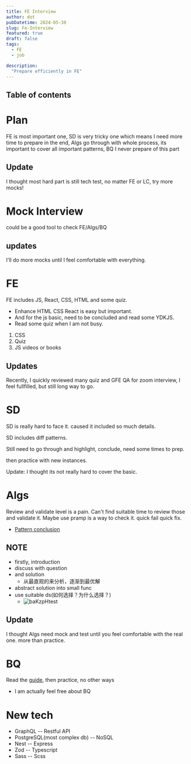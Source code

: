 ```yaml
---
title: FE Interview
author: dot
pubDatetime: 2024-05-30
slug: Fe-Interview
featured: true
draft: false
tags:
  - FE
  - job

description:
  "Prepare efficiently in FE"
---
```


## Table of contents

# Plan

FE is most important one, SD is very tricky one which means I need more time to prepare in the end, Algs go through with whole process, its important to cover all important patterns, BQ I never prepare of this part

## Update
I thought most hard part is still tech test, no matter FE or LC, try more mocks!

# Mock Interview
could be a good tool to check FE/Algs/BQ

## updates
I'll do more mocks until I feel comfortable with everything.

# FE

FE includes JS, React, CSS, HTML and some quiz.
- Enhance HTML CSS React is easy but important.
- And for the js basic, need to be concluded and read some YDKJS.
- Read some quiz when I am not busy.

1. CSS
2. Quiz
3. JS videos or books

## Updates

Recently, I quickly reviewed many quiz and GFE QA for zoom interview, I feel fullfilled, but still long way to go.

# SD

SD is really hard to face it. caused it included so much details.

SD includes diff patterns.

Still need to go through and highlight, conclude, need some times to prep.

then practice with new instances.

Update: I thought its not really hard to cover the basic.

# Algs

Review and validate level is a pain. Can't find suitable time to review those and validate it.
Maybe use pramp is a way to check it. quick fail quick fix.
- [Pattern conclusion](https://www.designgurus.io/course-play/grokking-the-coding-interview/doc/64865387eaaadd1855385848)
## NOTE
- firstly, introduction
- discuss with question
- and solution
  - 从最直观的来分析，逐渐到最优解
- abstract solution into small func
- use suitable ds(如何选择？为什么选择？)
  - ![baKzpHtest](https://cdn.jsdelivr.net/gh/h3x311/upic@main/LC3/2024/baKzpHtest.png)

## Update

I thought Algs need mock and test until you feel comfortable with the real one. more than practice.

# BQ

Read the [guide](https://www.designgurus.io/course-play/grokking-behavioral-interview/doc/6415b3fd6f3b018367901cdb), then practice, no other ways

- I am actually feel free about BQ


# New tech
- GraphQL -- Restful API
- PostgreSQL(most complex db) -- NoSQL
- Nest -- Express
- Zod -- Typescript
- Sass -- Scss
